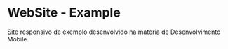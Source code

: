 # WebSite - Example

Site responsivo de exemplo desenvolvido na materia de Desenvolvimento Mobile.

